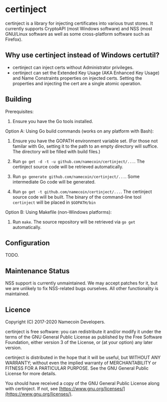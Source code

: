 # certinject

certinject is a library for injecting certificates into various trust stores.  It currently supports CryptoAPI (most Windows software) and NSS (most GNU/Linux software as well as some cross-platform software such as Firefox).

## Why use certinject instead of Windows certutil?

* certinject can inject certs without Administrator privileges.
* certinject can set the Extended Key Usage (AKA Enhanced Key Usage) and Name Constraints properties on injected certs.  Setting the properties and injecting the cert are a single atomic operation.

## Building

Prerequisites:

1. Ensure you have the Go tools installed.

Option A: Using Go build commands (works on any platform with Bash):

1. Ensure you have the GOPATH environment variable set. (For those not
   familar with Go, setting it to the path to an empty directory will suffice.
   The directory will be filled with build files.)

2. Run `go get -d -t -u github.com/namecoin/certinject/...`. The certinject source code will be
   retrieved automatically.

3. Run `go generate github.com/namecoin/certinject/...`. Some intermediate Go code will be
   generated.

4. Run `go get -t github.com/namecoin/certinject/...`. The certinject source code will be built.
   The binary of the command-line tool `certinject` will be placed in `$GOPATH/bin`

Option B: Using Makefile (non-Windows platforms):

1. Run `make`. The source repository will be retrieved via `go get`
   automatically.

## Configuration

TODO.

## Maintenance Status

NSS support is currently unmaintained.  We may accept patches for it, but we are unlikely to fix NSS-related bugs ourselves.  All other functionality is maintained.

## Licence

Copyright (C) 2017-2020 Namecoin Developers.

certinject is free software: you can redistribute it and/or modify
it under the terms of the GNU General Public License as published by
the Free Software Foundation, either version 3 of the License, or
(at your option) any later version.

certinject is distributed in the hope that it will be useful,
but WITHOUT ANY WARRANTY; without even the implied warranty of
MERCHANTABILITY or FITNESS FOR A PARTICULAR PURPOSE.  See the
GNU General Public License for more details.

You should have received a copy of the GNU General Public License
along with certinject.  If not, see [https://www.gnu.org/licenses/](https://www.gnu.org/licenses/).
